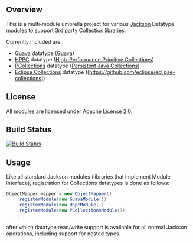 ## Overview

This is a multi-module umbrella project for various [Jackson](../../../jackson)
Datatype modules to support 3rd party Collection libraries.

Currently included are:

* [Guava](guava/) datatype ([Guava](http://code.google.com/p/guava-libraries/))
* [HPPC](hppc/) datatype ([High-Performance Primitive Collections](https://labs.carrotsearch.com/hppc.html))
* [PCollections](pcollections/) datatype ([Persistent Java Collections](http://pcollections.org))
* [Eclipse Collections](eclipse-collections/) datatype ([https://github.com/eclipse/eclipse-collections])

## License

All modules are licensed under [Apache License 2.0](http://www.apache.org/licenses/LICENSE-2.0.txt).

## Build Status

[![Build Status](https://travis-ci.org/FasterXML/jackson-datatypes-collections.svg)](https://travis-ci.org/FasterXML/jackson-datatypes-collections)

## Usage

Like all standard Jackson modules (libraries that implement Module interface), registration for Collections
datatypes is done as follows:

```java
ObjectMapper mapper = new ObjectMapper()
    .registerModule(new GuavaModule())
    .registerModule(new HppcModule())
    .registerModule(new PCollectionsModule())
    ;
```

after which datatype read/write support is available for all normal Jackson operations,
including support for nested types.
